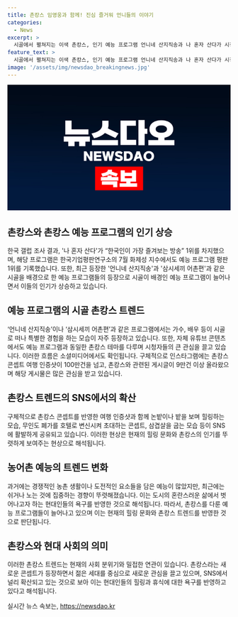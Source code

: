 ```yaml
---
title: 촌캉스 임영웅과 함께! 진심 즐거워 언니들의 이야기
categories:
  - News
excerpt: >
  시골에서 펼쳐지는 이색 촌캉스, 인기 예능 프로그램 언니네 산지직송과 나 혼자 산다가 시청률 1위를 기록했고, 삼시세끼, 푹 쉬면 다행이야 등의 촌캉스 프로그램으로 즐거운 시청 경험을 선사하고 있다. 촌캉스 콘셉트에 맞춰 예능 프로그램과 유튜브 콘텐츠가 인기를 끌며, 촌캉스 트렌드는 소셜미디어에서도 화제를 모으고 있다. 이러한 프로그램은 미션 수행이 아닌 휴식과 쉼을 강조하여, 도시 생활에서 벗어나 힐링을 추구하는 시청자들에게 호응을 얻고 있다.
feature_text: >
  시골에서 펼쳐지는 이색 촌캉스, 인기 예능 프로그램 언니네 산지직송과 나 혼자 산다가 시청률 1위를 기록했고, 삼시세끼, 푹 쉬면 다행이야 등의 촌캉스 프로그램으로 즐거운 시청 경험을 선사하고 있다. 촌캉스 콘셉트에 맞춰 예능 프로그램과 유튜브 콘텐츠가 인기를 끌며, 촌캉스 트렌드는 소셜미디어에서도 화제를 모으고 있다. 이러한 프로그램은 미션 수행이 아닌 휴식과 쉼을 강조하여, 도시 생활에서 벗어나 힐링을 추구하는 시청자들에게 호응을 얻고 있다.
image: '/assets/img/newsdao_breakingnews.jpg'
---
```


<p><img src="/assets/img/newsdao_breakingnews.jpg" alt="implanttips 속보" /></p>

<h2 data-ke-size="size26">촌캉스와 촌캉스 예능 프로그램의 인기 상승</h2>

<p data-ke-size="size16">한국 갤럽 조사 결과, '나 혼자 산다'가 “한국인이 가장 즐겨보는 방송” 1위를 차지했으며, 해당 프로그램은 한국기업평판연구소의 7월 화제성 지수에서도 예능 프로그램 평판 1위를 기록했습니다. 또한, 최근 등장한 '언니네 산지직송'과 '삼시세끼 어촌편'과 같은 시골을 배경으로 한 예능 프로그램들의 등장으로 시골이 배경인 예능 프로그램이 늘어나면서 이들의 인기가 상승하고 있습니다.</p>

<h2 data-ke-size="size26">예능 프로그램의 시골 촌캉스 트렌드</h2>

<p data-ke-size="size16">‘언니네 산지직송’이나 ‘삼시세끼 어촌편’과 같은 프로그램에서는 가수, 배우 등이 시골로 떠나 특별한 경험을 하는 모습이 자주 등장하고 있습니다. 또한, 자체 유튜브 콘텐츠에서도 예능 프로그램과 동일한 촌캉스 테마를 다루며 시청자들의 큰 관심을 끌고 있습니다. 이러한 흐름은 소셜미디어에서도 확인됩니다. 구체적으로 인스타그램에는 촌캉스 콘셉트 여행 인증샷이 100만건을 넘고, 촌캉스와 관련된 게시글이 9만건 이상 올라왔으며 해당 게시물은 많은 관심을 받고 있습니다.</p>

<h2 data-ke-size="size26">촌캉스 트렌드의 SNS에서의 확산</h2>

<p data-ke-size="size16">구체적으로 촌캉스 콘셉트를 반영한 여행 인증샷과 함께 논밭이나 밭을 보며 힐링하는 모습, 무인도 폐가를 호텔로 변신시켜 초대하는 콘셉트, 삼겹살을 굽는 모습 등이 SNS에 활발하게 공유되고 있습니다. 이러한 현상은 현재의 힐링 문화와 촌캉스의 인기를 뚜렷하게 보여주는 현상으로 해석됩니다.</p>

<h2 data-ke-size="size26">농어촌 예능의 트렌드 변화</h2>

<p data-ke-size="size16">과거에는 경쟁적인 농촌 생활이나 도전적인 요소들을 담은 예능이 많았지만, 최근에는 쉬거나 노는 것에 집중하는 경향이 뚜렷해졌습니다. 이는 도시의 혼란스러운 삶에서 벗어나고자 하는 현대인들의 욕구를 반영한 것으로 해석됩니다. 따라서, 촌캉스를 다룬 예능 프로그램들이 늘어나고 있으며 이는 현재의 힐링 문화와 촌캉스 트렌드를 반영한 것으로 판단됩니다.</p>

<h2 data-ke-size="size26">촌캉스와 현대 사회의 의미</h2>

<p data-ke-size="size16">이러한 촌캉스 트렌드는 현재의 사회 분위기와 밀접한 연관이 있습니다. 촌캉스라는 새로운 콘셉트가 등장하면서 젊은 세대를 중심으로 새로운 관심을 끌고 있으며, SNS에서 널리 확산되고 있는 것으로 보아 이는 현대인들의 힐링과 휴식에 대한 욕구를 반영하고 있다고 해석됩니다.</p>
실시간 뉴스 속보는, <a href="https://newsdao.kr" rel="dofollow">https://newsdao.kr</a>


